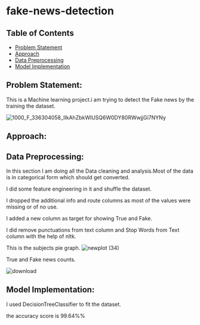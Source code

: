 # fake-news-detection

## Table of Contents
* [Problem Statement](#Problem-Statement)
* [Approach](#Approach)
* [Data Preprocessing](#Data-Preprocessing)
* [Model Implementation](#Model-Implementation)




## Problem Statement:
This is a Machine learning project.i am trying to detect the Fake news by the training the dataset.

![1000_F_336304058_lIkAhZbkWlUSQ6W0DY80RWwjjGi7NYNy](https://github.com/arshad33199/fake-news-detection/assets/142779412/82cb9339-8720-4ee6-b77a-3bb28af8478a)


## Approach:

## Data Preprocessing:
In this section I am doing all the Data cleaning and analysis.Most of the data is in categorical form which should get converted. 

I did some feature engineering in it and shuffle the dataset.

I dropped the additional info and route columns as most of the values were missing or of no use.

I added a new column as target for showing True and Fake.

I did remove punctuations from text column and Stop Words from Text column with the help of nltk.

This is the subjects pie graph.
![newplot (34)](https://github.com/arshad33199/fake-news-detection/assets/142779412/2b39a6aa-5769-43b9-9e44-52a5ba73bd3b)




True and Fake news counts.


![download](https://github.com/arshad33199/fake-news-detection/assets/142779412/9fe2d506-6af6-4aec-b799-3ea7893c72e5)





## Model Implementation:

I used DecisionTreeClassifier to fit the dataset.

the accuracy score is 99.64%% 



